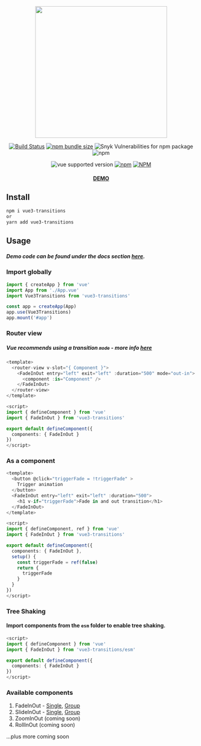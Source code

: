 <div align="center">
<a target="_blank" href="https://randolphtellis.github.io/vue3-transitions"><img width="350" src="https://randolphtellis.github.io/vue3-transitions/static/media/vue3-transitions-logo.png"/></a>

[![Build Status](https://travis-ci.com/randolphtellis/vue3-transitions.svg?token=hXpsA9tqveCqkXWMHjxp&branch=main)](https://travis-ci.com/randolphtellis/vue3-transitions) [![npm bundle size](https://img.shields.io/bundlephobia/minzip/vue3-transitions)](https://bundlephobia.com/result?p=vue3-transitions@latest) ![Snyk Vulnerabilities for npm package](https://img.shields.io/snyk/vulnerabilities/npm/vue3-transitions) ![npm](https://img.shields.io/npm/dt/vue3-transitions)

![vue supported version](https://img.shields.io/badge/vue-3.x-brightgreen) [![npm](https://img.shields.io/npm/v/vue3-transitions)](https://www.npmjs.com/package/vue3-transitions/v/latest) [![NPM](https://img.shields.io/npm/l/vue3-transitions)](https://github.com/randolphtellis/vue3-transitions/blob/main/LICENSE.md)

#### <a target="_blank" href="https://randolphtellis.github.io/vue3-transitions">DEMO</a>

</div>

## Install

```bash
npm i vue3-transitions
or
yarn add vue3-transitions
```

## Usage

##### Demo code can be found under the docs section <a href="https://randolphtellis.github.io/vue3-transitions/?path=/docs/entry-exit-animations-fadeinout--single">here</a>.

### Import globally
```ts
import { createApp } from 'vue'
import App from './App.vue'
import Vue3Transitions from 'vue3-transitions'

const app = createApp(App)
app.use(Vue3Transitions)
app.mount('#app')
```

### Router view
##### Vue recommends using a transition `mode` - more info <a href="https://v3.vuejs.org/guide/transitions-enterleave.html#transition-modes">here</a>
```ts
<template>
  <router-view v-slot="{ Component }">
    <FadeInOut entry="left" exit="left" :duration="500" mode="out-in">
      <component :is="Component" />
    </FadeInOut>
  </router-view>
</template>

<script>
import { defineComponent } from 'vue'
import { FadeInOut } from 'vue3-transitions'

export default defineComponent({
  components: { FadeInOut }
})
</script>
```

### As a component
```ts
<template>
  <button @click="triggerFade = !triggerFade" >
    Trigger animation
  </button>
  <FadeInOut entry="left" exit="left" :duration="500">
    <h1 v-if="triggerFade">Fade in and out transition</h1>
  </FadeInOut>
</template>

<script>
import { defineComponent, ref } from 'vue'
import { FadeInOut } from 'vue3-transitions'

export default defineComponent({
  components: { FadeInOut },
  setup() {
    const triggerFade = ref(false)
    return {
      triggerFade
    }
  }
})
</script>
```

### Tree Shaking
#### Import components from the `esm` folder to enable tree shaking.
```ts
<script>
import { defineComponent } from 'vue'
import { FadeInOut } from 'vue3-transitions/esm'

export default defineComponent({
  components: { FadeInOut }
})
</script>
```

### Available components

1. FadeInOut - <a target="_blank" href="https://randolphtellis.github.io/vue3-transitions/?path=/story/entry-exit-animations-fadeinout--single">Single</a>, <a target="_blank" href="https://randolphtellis.github.io/vue3-transitions/?path=/story/entry-exit-animations-fadeinout--group">Group</a>
2. SlideInOut - <a target="_blank" href="https://randolphtellis.github.io/vue3-transitions/?path=/story/entry-exit-animations-slideinout--single">Single</a>, <a target="_blank" href="https://randolphtellis.github.io/vue3-transitions/?path=/story/entry-exit-animations-slideinout--group">Group</a>
3. ZoomInOut  (coming soon)
4. RollInOut  (coming soon)

...plus more coming soon
